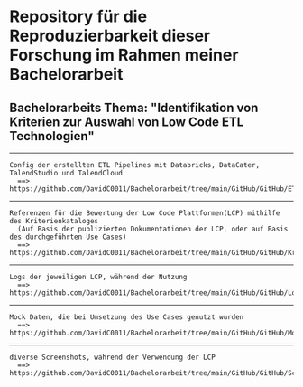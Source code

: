 # Repository für die Reproduzierbarkeit dieser Forschung im Rahmen meiner Bachelorarbeit 
## Bachelorarbeits Thema: "Identifikation von Kriterien zur Auswahl von Low Code ETL Technologien"


------------------------------------------------------------------------------------------------------
```
Config der erstellten ETL Pipelines mit Databricks, DataCater, TalendStudio und TalendCloud
  ==> https://github.com/DavidC0011/Bachelorarbeit/tree/main/GitHub/GitHub/ETLPipeline_Configs
```  
------------------------------------------------------------------------------------------------------
```
Referenzen für die Bewertung der Low Code Plattformen(LCP) mithilfe des Kriterienkataloges 
  (Auf Basis der publizierten Dokumentationen der LCP, oder auf Basis des durchgeführten Use Cases)
  ==> https://github.com/DavidC0011/Bachelorarbeit/tree/main/GitHub/GitHub/Kriterienbewertung
```
------------------------------------------------------------------------------------------------------
```
Logs der jeweiligen LCP, während der Nutzung 
  ==> https://github.com/DavidC0011/Bachelorarbeit/tree/main/GitHub/GitHub/Logs
```  
------------------------------------------------------------------------------------------------------
```
Mock Daten, die bei Umsetzung des Use Cases genutzt wurden
  ==> https://github.com/DavidC0011/Bachelorarbeit/tree/main/GitHub/GitHub/MockDaten
```
------------------------------------------------------------------------------------------------------
```
diverse Screenshots, während der Verwendung der LCP
  ==> https://github.com/DavidC0011/Bachelorarbeit/tree/main/GitHub/GitHub/Screenshots
```  
